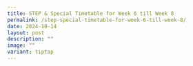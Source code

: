 ```yaml
---
title: STEP & Special Timetable for Week 6 till Week 8
permalink: /step-special-timetable-for-week-6-till-week-8/
date: 2024-10-14
layout: post
description: ""
image: ""
variant: tiptap
---
```

